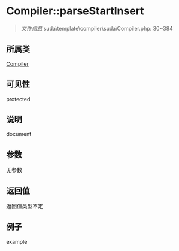 # Compiler::parseStartInsert

> *文件信息* suda\template\compiler\suda\Compiler.php: 30~384
## 所属类 

[Compiler](../Compiler.md)

## 可见性

  protected  
## 说明

document

## 参数

无参数

## 返回值
返回值类型不定

## 例子

example